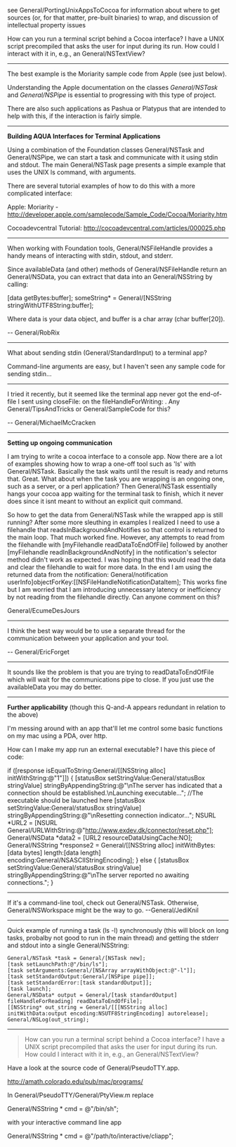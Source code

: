 

see General/PortingUnixAppsToCocoa for information about where to get sources (or, for that matter, pre-built binaries) to wrap, and discussion of intellectual property issues

How can you run a terminal script behind a Cocoa interface? I have a UNIX script precompiled that asks the user for input during its run. How could I interact with it in, e.g., an General/NSTextView?

----

The best example is the Moriarity sample code from Apple (see just below).

Understanding the Apple documentation on the classes *General/NSTask* and *General/NSPipe* is essential to progressing with this type of project.

There are also such applications as Pashua or Platypus that are intended to help with this, if the interaction is fairly simple.

----

**Building AQUA Interfaces for Terminal Applications**

Using a combination of the Foundation classes General/NSTask and General/NSPipe, we can start a task and communicate with it using stdin and stdout.
The main General/NSTask page presents a simple example that uses the UNIX     ls command, with arguments.

There are several tutorial examples of how to do this with a more complicated interface:

Apple: Moriarity - http://developer.apple.com/samplecode/Sample_Code/Cocoa/Moriarity.htm

Cocoadevcentral Tutorial: http://cocoadevcentral.com/articles/000025.php

----

When working with Foundation tools, General/NSFileHandle provides a handy means of interacting with stdin, stdout, and stderr.

Since     availableData (and other) methods of  General/NSFileHandle return an General/NSData, you can extract that data into an General/NSString by calling:

    
[data getBytes:buffer];
someString* = General/[NSString stringWithUTF8String:buffer];


Where data is your data object, and buffer is a char array (char buffer[20]).

-- General/RobRix

----

What about sending stdin (General/StandardInput) to a terminal app?

Command-line arguments are easy, but I haven't seen any sample code for sending stdin... 

----

I tried it recently, but it seemed like the terminal app never got the end-of-file I sent using closeFile: on the fileHandleForWriting: . Any General/TipsAndTricks or General/SampleCode for this?

-- General/MichaelMcCracken

----

**Setting up ongoing communication**

I am trying to write a cocoa interface to a console app.  Now there are a lot of examples showing how to wrap a one-off tool such as 'ls' with General/NSTask.  Basically the task waits until the result is ready and returns that.  Great.  What about when the task you are wrapping is an ongoing one, such as a server, or a perl application?  Then General/NSTask essentially hangs your cocoa app waiting for the terminal task to finish, which it never does since it isnt meant to without an explicit quit command.  

So how to get the data from General/NSTask while the wrapped app is still running?  After some more sleuthing in examples I realized I need to use a filehandle that readsInBackgroundAndNotifies so that control is returned to the main loop.  That much worked fine.  However, any attempts to read from the filehandle with [myFilehandle readDataToEndOfFile] followed by another [myFilehandle readInBackgroundAndNotify] in the notification's selector method didn't work as expected.  I was hoping that this would read the data and clear the filehandle to wait for more data.  In the end I am using the returned data from the notification: General/notification userInfo]objectForKey:[[NSFileHandleNotificationDataItem]; This works fine but I am worried that I am introducing unnecessary latency or inefficiency by not reading from the filehandle directly.  Can anyone comment on this?

General/EcumeDesJours

----

I think the best way would be to use a separate thread for the communication between your application and your tool.

-- General/EricForget

----

It sounds like the problem is that you are trying to     readDataToEndOfFile which will wait for the communications pipe to close.  If you just use the     availableData you may do better.

----

**Further applicability** (though this Q-and-A appears redundant in relation to the above)

I'm messing around with an app that'll let me control some basic functions on my mac using a PDA, over http.

How can I make my app run an external executable? I have this piece of code:

    
if ([response isEqualToString:General/[[NSString alloc] initWithString:@"1"]]) {
	[statusBox setStringValue:General/statusBox stringValue] stringByAppendingString:@"\nThe server has indicated that a connection should be established.\nLaunching executable...";
	//The executable should be launched here
	[statusBox setStringValue:General/statusBox stringValue] stringByAppendingString:@"\nResetting connection indicator...";
	NSURL *URL2 = [NSURL General/URLWithString:@"http://www.exdev.dk/connector/reset.php"];
	General/NSData *data2 = [URL2 resourceDataUsingCache:NO];
	General/NSString *response2 = General/[[NSString alloc] initWithBytes:[data bytes] length:[data length] encoding:General/NSASCIIStringEncoding];
} else {
	[statusBox setStringValue:General/statusBox stringValue] stringByAppendingString:@"\nThe server reported no awaiting connections.";
	}


----
If it's a command-line tool, check out General/NSTask. Otherwise, General/NSWorkspace might be the way to go. --General/JediKnil

----

Quick example of running a task (ls -l) synchronously (this will block on long tasks, probalby not good to run in the main thread) and getting the
stderr and stdout into a single General/NSString:

    

    General/NSTask *task = General/[NSTask new];
    [task setLaunchPath:@"/bin/ls"];
    [task setArguments:General/[NSArray arrayWithObject:@"-l"]];
    [task setStandardOutput:General/[NSPipe pipe]];
    [task setStandardError:[task standardOutput]];
    [task launch];
    General/NSData* output = General/[task standardOutput] fileHandleForReading] readDataToEndOfFile];
    [[NSString* out_string = General/[[[NSString alloc] initWithData:output encoding:NSUTF8StringEncoding] autorelease];
    General/NSLog(out_string);



----

> How can you run a terminal script behind a Cocoa interface? I have a UNIX script precompiled that asks the user for input during its run.  How could I interact with it in, e.g., an General/NSTextView?

Have a look at the source code of General/PseudoTTY.app.

http://amath.colorado.edu/pub/mac/programs/

In General/PseudoTTY/General/PtyView.m replace

General/NSString * cmd = @"/bin/sh";

with your interactive command line app

General/NSString * cmd = @"/path/to/interactive/cliapp";